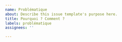 ```yaml
---
name: Problématique
about: Describe this issue template's purpose here.
title: Pourquoi ? Comment ?
labels: problématique
assignees: ''

---
```



